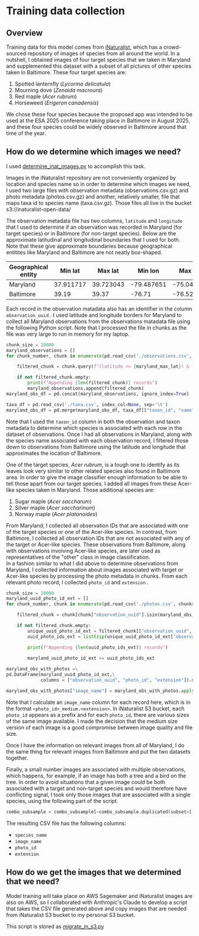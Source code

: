 # Training data collection

## Overview

Training data for this model comes from [iNaturalist](https://www.inaturalist.org/), which has a crowd-sourced repository of images of species from all around the world. In a nutshell, I obtained images of four target species that we taken in Maryland and supplemented this dataset with a subset of all pictures of other species taken in Baltimore. These four target species are:

1. Spotted lanternfly (_Lycorma delicatula_)
2. Mourning dove (_Zenaida macroura_)
3. Red maple (_Acer rubrum_)
4. Horseweed (_Erigeron canadensis_)

We chose these four species because the proposed app was intended to be used at the ESA 2025 conference taking place in Baltimore in August 2025, and these four species could be widely observed in Baltimore around that time of the year.

## How do we determine which images we need?

I used [determine\_inat\_images.py](../sagemaker-run/determine_inat_images.py) to accomplish this task.

Images in the iNaturalist repository are not conveniently organized by location and species name so in order to determine which images we need, I used two large files with observation metadata (observations.csv.gz) and photo metadata (photos.csv.gz) and another, relatively smaller, file that maps taxa id to species name (taxa.csv.gz). Those files all live in the bucket s3://inaturalist-open-data/

The observation metadata file has two columns, `latitude` and `longitude` that I used to determine if an observation was recorded in Maryland (for target species) or in Baltimore (for non-target species). Below are the approximate latitudinal and longitudinal boundaries that I used for both. Note that these give approximate boundaries because geographical entitites like Maryland and Baltimore are not neatly box-shaped.

| Geographical entity | Min lat   | Max lat   | Min lon    | Max lon    |
| ------------------- | --------- | --------- | ---------- | ---------- |
| Maryland            | 37.911717 | 39.723043 | -79.487651 | -75.048939 |
| Baltimore           | 39.19     | 39.37     | -76.71     | -76.52     |

Each record in the observation matadata also has an identifier in the column `observation_uuid` . I used latitude and longitude borders for Maryland to collect all Maryland observations from the observations matadata file using the following Python script. Note that I processed the file in chunks as the file was very large to run in memory for my laptop.

```python
chunk_size = 10000
maryland_observations = []
for chunk_number, chunk in enumerate(pd.read_csv('./observations.csv', chunksize=chunk_size, sep = '\t')):

    filtered_chunk = chunk.query(f"(latitude <= {maryland_max_lat}) & (latitude >= {maryland_min_lat}) & (longitude <= {maryland_max_lon}) & (longitude >= {maryland_min_lon})")

    if not filtered_chunk.empty:
        print(f"Appending {len(filtered_chunk)} records")
        maryland_observations.append(filtered_chunk)
maryland_obs_df = pd.concat(maryland_observations, ignore_index=True)

taxa_df = pd.read_csv('./taxa.csv', index_col=None, sep='\t')
maryland_obs_df = pd.merge(maryland_obs_df, taxa_df[["taxon_id", "name"]], on = "taxon_id")

```

Note that I used the `taxon_id` column in both the observation and taxon metadata to determine which species is associated with each row in the dataset of observations. Once I had all observations in Maryland, along with the species name associated with each observation record, I filtered those down to observations from Baltimore using the latitude and longitude that approximates the location of Baltimore.

One of the target species, _Acer rubrum_, is a tough one to identify as its leaves look very similar to other related species also found in Baltimore area. In order to give the image classifier enough information to be able to tell those apart from our target species, I added all images from these Acer-like species taken in Maryland. Those additional species are:

1. Sugar maple (_Acer saccharum_)
2. Silver maple (_Acer saccharinum_)
3. Norway maple (_Acer platanoides_)

From Maryland, I collected all observation IDs that are associated with one of the target species or one of the Acer-like species. In contrast, from Baltimore, I collected all observation IDs that are not associated with any of the target or Acer-like species. These observations from Baltimore, along with observations involving Acer-like species, are later used as representatives of the "other" class in image classification.\
In a fashion similar to what I did above to determine observations from Maryland, I collected information about images associated with target or Acer-like species by processing the photo metadata in chunks. From each relevant photo record, I collected `photo_id` and `extension` .

```python
chunk_size = 10000
maryland_uuid_photo_id_ext = []
for chunk_number, chunk in enumerate(pd.read_csv('./photos.csv', chunksize=chunk_size, sep = '\t')):

    filtered_chunk = chunk[chunk["observation_uuid"].isin(maryland_obs_uuids)]

    if not filtered_chunk.empty:
        unique_uuid_photo_id_ext = filtered_chunk[["observation_uuid", 'photo_id', 'extension']].drop_duplicates()
        uuid_photo_ids_ext = list(zip(unique_uuid_photo_id_ext['observation_uuid'], unique_uuid_photo_id_ext['photo_id'], unique_uuid_photo_id_ext['extension']))

        print(f"Appending {len(uuid_photo_ids_ext)} records")
        
        maryland_uuid_photo_id_ext += uuid_photo_ids_ext

maryland_obs_with_photos =\
pd.DataFrame(maryland_uuid_photo_id_ext,\
             columns = ["observation_uuid", "photo_id", "extension"]).merge(maryland_obs_df[['observation_uuid', 'name']], on = 'observation_uuid')

maryland_obs_with_photos["image_name"] = maryland_obs_with_photos.apply(lambda x: str(x["photo_id"]) + "_medium." + x["extension"], axis = 1)
```

Note that I calculate an `image_name` column for each record here, which is in the format `<photo_id>_medium.<extension>`. In iNaturalist S3 bucket, each `photo_id` appears as a prefix and for each `photo_id`, there are various sizes of the same image available. I made the decision that the medium size version of each image is a good compromise between image quality and file size.

Once I have the information on relevant images from all of Maryland, I do the same thing for relevant images from Baltimore and put the two datasets together.

Finally, a small number images are associated with multiple observations, which happens, for example, if an image has both a tree and a bird on the tree. In order to avoid situations that a given image could be both associated with a target and non-target species and would therefore have conflicting signal, I took only those images that are associated with a single species, using the following part of the script.

```python
combo_subsample = combo_subsample[~combo_subsample.duplicated(subset=['image_name', 'photo_id', 'extension'], keep=False)]
```

The resulting CSV file has the following columns:

* `species_name`
* `image_name`
* `photo_id`
* `extension`

## How do we get the images that we determined that we need?

Model training will take place on AWS Sagemaker and iNaturalist images are also on AWS, so I collaborated with Anthropic's Claude to develop a script that takes the CSV file generated above and copy images that are needed from iNaturalist S3 bucket to my personal S3 bucket.

This script is stored as [migrate\_in\_s3.py](../sagemaker-run/migrate_in_s3.py)
